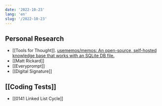 ```yaml
---
date: '2022-10-23'
lang: 'en'
slug: '/2022-10-23'
---
```


## Personal Research

- [[Tools for Thought]]. [usememos/memos: An open-source, self-hosted knowledge base that works with an SQLite DB file.](https://github.com/usememos/memos)
- [[Matt Rickard]]
- [[Everyprompt]]
- [[Digital Signature]]

## [[Coding Tests]]

- [[0141 Linked List Cycle]]
